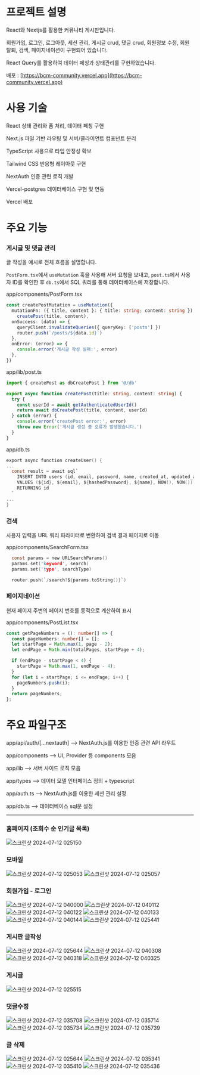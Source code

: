 # 프로젝트 설명

React와 Nextjs를 활용한 커뮤니티 게시판입니다.

회원가입, 로그인, 로그아웃, 세션 관리, 게시글 crud, 댓글 crud, 회원정보 수정, 회원탈퇴, 검색, 페이지네이션이 구현되어 있습니다.

React Query를 활용하여 데이터 페칭과 상태관리를 구현하였습니다.

배포 : [https://bcm-community.vercel.app](https://bcm-community.vercel.app)

# 사용 기술

React 상태 관리와 폼 처리, 데이터 페칭 구현

Next.js 파일 기반 라우팅 및 서버/클라이언트 컴포넌트 분리

TypeScript 사용으로 타입 안정성 확보

Tailwind CSS 반응형 레이아웃 구현

NextAuth 인증 관련 로직 개발

Vercel-postgres 데이터베이스 구현 및 연동

Vercel 배포

# 주요 기능

### 게시글 및 댓글 관리
글 작성을 예시로 전체 흐름을 설명합니다.

`PostForm.tsx`에서 `useMutation` 훅을 사용해 서버 요청을 보내고, `post.ts`에서 사용자 ID를 확인한 후 `db.ts`에서 SQL 쿼리를 통해 데이터베이스에 저장합니다.

app/components/PostForm.tsx
```typescript
const createPostMutation = useMutation({
  mutationFn: ({ title, content }: { title: string; content: string }) =>
    createPost(title, content),
  onSuccess: (data) => {
    queryClient.invalidateQueries({ queryKey: ['posts'] })
    router.push(`/posts/${data.id}`)
  },
  onError: (error) => {
    console.error('게시글 작성 실패:', error)
  },
})
```

app/lib/post.ts
```typescript
import { createPost as dbCreatePost } from '@/db'

export async function createPost(title: string, content: string) {
  try {
    const userId = await getAuthenticatedUserId()
    return await dbCreatePost(title, content, userId)
  } catch (error) {
    console.error('createPost error:', error)
    throw new Error('게시글 생성 중 오류가 발생했습니다.')
  }
}
```

app/db.ts
```c
export async function createUser() {
...
  const result = await sql`
    INSERT INTO users (id, email, password, name, created_at, updated_at)
    VALUES (${id}, ${email}, ${hashedPassword}, ${name}, NOW(), NOW())
    RETURNING id
  `
...
}
```

### 검색
사용자 입력을 URL 쿼리 파라미터로 변환하여 검색 결과 페이지로 이동

app/components/SearchForm.tsx
```c
  const params = new URLSearchParams()
  params.set('keyword', search)
  params.set('type', searchType)

  router.push(`/search?${params.toString()}`)
```

### 페이지네이션
현재 페이지 주변의 페이지 번호를 동적으로 계산하여 표시

app/components/PostList.tsx
```typescript
const getPageNumbers = (): number[] => {
  const pageNumbers: number[] = [];
  let startPage = Math.max(1, page - 2);
  let endPage = Math.min(totalPages, startPage + 4);

  if (endPage - startPage < 4) {
    startPage = Math.max(1, endPage - 4);
  }
  for (let i = startPage; i <= endPage; i++) {
    pageNumbers.push(i);
  }
  return pageNumbers;
};
```

# 주요 파일구조

app/api/auth/[...nextauth]      --> NextAuth.js를 이용한 인증 관련 API 라우트
 
app/components              --> UI, Provider 등 components 모음
 
app/lib                    --> 서버 사이드 로직 모음

app/types                     --> 데이터 모델 인터페이스 정의 + typescript

app/auth.ts                  --> NextAuth.js를 이용한 세션 관리 설정

app/db.ts                   --> 데이터베이스 sql문 설정

---

### 홈페이지 (조회수 순 인기글 목록)

![스크린샷 2024-07-12 025150](https://github.com/user-attachments/assets/aae8e066-7c4b-4f91-9895-5760a4289091)

### 모바일

![스크린샷 2024-07-12 025053](https://github.com/user-attachments/assets/bcd453f7-2a94-422b-b544-cbccf2d38993)
![스크린샷 2024-07-12 025057](https://github.com/user-attachments/assets/b9164aba-4b9d-43d9-933e-a9b3a370d342)

### 회원가입 - 로그인

![스크린샷 2024-07-12 040000](https://github.com/user-attachments/assets/6b11d3a8-982d-4873-ac28-679b062f8a5a)
![스크린샷 2024-07-12 040112](https://github.com/user-attachments/assets/6eca657d-2d85-49d0-a5a5-5be6c2ea51a1)
![스크린샷 2024-07-12 040122](https://github.com/user-attachments/assets/36193b4f-33cc-4b29-b498-24385ddfd6cd)
![스크린샷 2024-07-12 040133](https://github.com/user-attachments/assets/f31848d8-5fb5-4cee-b194-a30442da170b)
![스크린샷 2024-07-12 040144](https://github.com/user-attachments/assets/8426cfe1-852d-4cac-80a2-bd22078f10c7)
![스크린샷 2024-07-12 025441](https://github.com/user-attachments/assets/9f86932f-73d0-4d39-907f-359bb51376a3)


### 게시판 글작성

![스크린샷 2024-07-12 025644](https://github.com/user-attachments/assets/c45b08f5-1603-4373-9e7b-30cb1c4ccb93)
![스크린샷 2024-07-12 040308](https://github.com/user-attachments/assets/62a76deb-965c-462c-bf81-bf2444b9c9af)
![스크린샷 2024-07-12 040318](https://github.com/user-attachments/assets/d8106aea-3bb0-4150-8dd4-c7daaff56cc9)
![스크린샷 2024-07-12 040325](https://github.com/user-attachments/assets/3ef5a1f9-29b9-4288-b51c-cc6d5dbe3965)

### 게시글

![스크린샷 2024-07-12 025515](https://github.com/user-attachments/assets/2cd25f51-afa8-48a6-b6f1-8b63b2b24608)

### 댓글수정

![스크린샷 2024-07-12 035708](https://github.com/user-attachments/assets/97e60599-d3f9-4800-98e2-f1bf7d8c6724)
![스크린샷 2024-07-12 035714](https://github.com/user-attachments/assets/03717731-ff85-4bbd-9b3f-ebdf1dc58521)
![스크린샷 2024-07-12 035734](https://github.com/user-attachments/assets/1cd74e19-1e3a-4501-910c-39ab6c7a5c2f)
![스크린샷 2024-07-12 035739](https://github.com/user-attachments/assets/f53484df-839b-44a4-86ac-6f5690991a62)

### 글 삭제

![스크린샷 2024-07-12 025644](https://github.com/user-attachments/assets/c45b08f5-1603-4373-9e7b-30cb1c4ccb93)
![스크린샷 2024-07-12 035341](https://github.com/user-attachments/assets/15653237-3bf0-47e0-8e02-11daf12826b6)
![스크린샷 2024-07-12 035410](https://github.com/user-attachments/assets/4f3be5b8-9cb8-4a62-8d05-0d388eebf026)
![스크린샷 2024-07-12 035436](https://github.com/user-attachments/assets/e3df5934-37c5-4574-b656-8445d5fa1b21)


